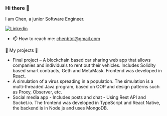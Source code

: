 ### Hi there 👋
I am Chen, a junior Software Engineer.

[![Linkedin](https://img.shields.io/badge/Linkedin-0e76a8?style=for-the-badge&logo=Linkedin&logoColor=white)](https://www.linkedin.com/in/chen-ben-tolila-393172232/)

- 📫 How to reach me: chenbtol@gmail.com


 🧠 My projects 🧠
- Final project – A blockchain based car sharing web app that allows companies and individuals to
rent out their vehicles. Includes Solidity based smart contracts, Geth and MetaMask.
Frontend was developed in React.
- A simulation of a virus spreading in a population. The simulation is a
multi-threaded Java program, based on OOP and design patterns such as Proxy,
Observer, etc.
- Social media app - Includes posts and chat - Using Rest API and Socket.io. The frontend was
developed in TypeScript and React Native, the backend is in Node.js and uses MongoDB.



<!--
**chenBenTolila/chenBenTolila** is a ✨ _special_ ✨ repository because its `README.md` (this file) appears on your GitHub profile.

Here are some ideas to get you started:

- 🔭 I’m currently working on ...
- 🌱 I’m currently learning ...
- 👯 I’m looking to collaborate on ...
- 🤔 I’m looking for help with ...
- 💬 Ask me about ...
- 📫 How to reach me: ...
- 😄 Pronouns: ...
- ⚡ Fun fact: ...
-->



